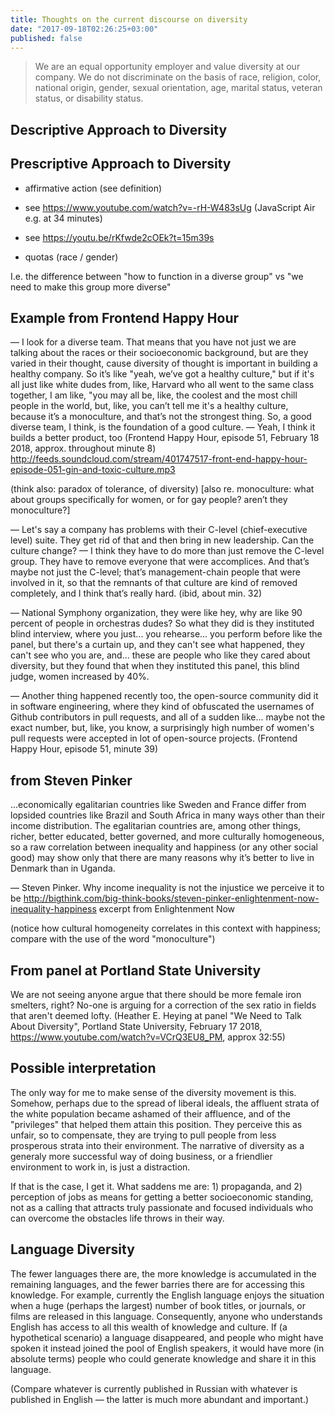 ```yaml
---
title: Thoughts on the current discourse on diversity
date: "2017-09-18T02:26:25+03:00"
published: false
---
```


> We are an equal opportunity employer and value diversity at our company.
We do not discriminate on the basis of race, religion, color, national origin,
gender, sexual orientation, age, marital status, veteran status, or disability status.

## Descriptive Approach to Diversity

## Prescriptive Approach to Diversity

- affirmative action (see definition)

- see https://www.youtube.com/watch?v=-rH-W483sUg (JavaScript Air e.g. at 34 minutes)
- see https://youtu.be/rKfwde2cOEk?t=15m39s

- quotas (race / gender)


I.e. the difference between "how to function in a diverse group" vs "we need to make this group more diverse"

## Example from Frontend Happy Hour

— I look for a diverse team. That means that you have not just we are talking about the races or their socioeconomic background, but are they varied in their thought, cause diversity of thought is important in building a healthy company. So it’s like "yeah, we’ve got a healthy culture," but if it's all just like white dudes from, like, Harvard who all went to the same class together, I am like, "you may all be, like, the coolest and the most chill people in the world, but, like, you can’t tell me it's a healthy culture, because it’s a monoculture, and that’s not the strongest thing. So, a good diverse team, I think, is the foundation of a good culture.
— Yeah, I think it builds a better product, too
(Frontend Happy Hour, episode 51, February 18 2018, approx. throughout minute 8)
http://feeds.soundcloud.com/stream/401747517-front-end-happy-hour-episode-051-gin-and-toxic-culture.mp3

(think also: paradox of tolerance, of diversity)
[also re. monoculture: what about groups specifically for women, or for gay people? aren’t they monoculture?]

— Let's say a company has problems with their C-level (chief-executive level) suite. They get rid of that and then bring in new leadership. Can the culture change?
— I think they have to do more than just remove the C-level group. They have to remove everyone that were accomplices. And that’s maybe not just the C-level; that’s management-chain people that were involved in it, so that the remnants of that culture are kind of removed completely, and I think that’s really hard.
(ibid, about min. 32)


— National Symphony organization, they were like hey, why are like 90 percent of people in orchestras dudes? So what they did is they instituted blind interview, where you just... you rehearse... you perform before like the panel, but there's a curtain up, and they can't see what happened, they can't see who you are, and... these are people who like they cared about diversity, but they found that when they instituted this panel, this blind judge, women increased by 40%.

— Another thing happened recently too, the open-source community did it in software engineering, where they kind of obfuscated the usernames of Github contributors in pull requests, and all of a sudden like... maybe not the exact number, but, like, you know, a surprisingly high number of women's pull requests were accepted in lot of open-source projects.
(Frontend Happy Hour, episode 51, minute 39)

## from Steven Pinker
...economically egalitarian countries like Sweden and France differ from lopsided countries like Brazil and South Africa in many ways other than their income distribution. The egalitarian countries are, among other things, richer, better educated, better governed, and more culturally homogeneous, so a raw correlation between inequality and happiness (or any other social good) may show only that there are many reasons why it’s better to live in Denmark than in Uganda.

— Steven Pinker. Why income inequality is not the injustice we perceive it to be
http://bigthink.com/big-think-books/steven-pinker-enlightenment-now-inequality-happiness
excerpt from Enlightenment Now

(notice how cultural homogeneity correlates in this context with happiness; compare with the use of the word "monoculture")

## From panel at Portland State University
We are not seeing anyone argue that there should be more female iron smelters, right? No-one is arguing
for a correction of the sex ratio in fields that aren't deemed lofty.
(Heather E. Heying at panel "We Need to Talk About Diversity", Portland State University, February 17 2018,
 https://www.youtube.com/watch?v=VCrQ3EU8_PM, approx 32:55)

## Possible interpretation

The only way for me to make sense of the diversity movement is this. Somehow, perhaps due to the spread
of liberal ideals, the affluent strata of the white population became ashamed of their affluence, and
of the "privileges" that helped them attain this position. They perceive this as unfair, so to compensate,
they are trying to pull people from less prosperous strata into their environment. The narrative of diversity
as a generaly more successful way of doing business, or a friendlier environment to work in, is just a
distraction.

If that is the case, I get it. What saddens me are: 1) propaganda, and 2) perception of jobs as means for
getting a better socioeconomic standing, not as a calling that attracts truly passionate and focused individuals
who can overcome the obstacles life throws in their way.

## Language Diversity

The fewer languages there are, the more knowledge is accumulated in the remaining languages, and the fewer barries
there are for accessing this knowledge. For example, currently the English language enjoys the situation when a huge
(perhaps the largest) number of book titles, or journals, or films are released in this language. Consequently,
anyone who understands English has access to all this wealth of knowledge and culture. If (a hypothetical scenario)
a language disappeared, and people who might have spoken it instead joined the pool of English speakers,
it would have more (in absolute terms) people who could generate knowledge and share it in this language.

(Compare whatever is currently published in Russian with whatever is published in English — the latter is much
more abundant and important.)
